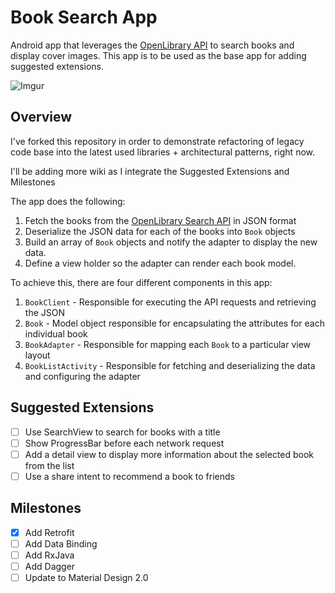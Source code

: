 # Book Search App

Android app that leverages the [OpenLibrary API](https://openlibrary.org/developers/api) to search books and display cover images. This app is to be used as the base app for adding suggested extensions.

![Imgur](http://i.imgur.com/NJmF42Yl.png)

## Overview

I've forked this repository in order to demonstrate refactoring of legacy code base into the latest used libraries + architectural patterns, right now.

I'll be adding more wiki as I integrate the Suggested Extensions and Milestones

The app does the following:

1. Fetch the books from the [OpenLibrary Search API](https://openlibrary.org/dev/docs/api/search) in JSON format
2. Deserialize the JSON data for each of the books into `Book` objects
3. Build an array of `Book` objects and notify the adapter to display the new data. 
4. Define a view holder so the adapter can render each book model. 

To achieve this, there are four different components in this app:

1. `BookClient` - Responsible for executing the API requests and retrieving the JSON
2. `Book` - Model object responsible for encapsulating the attributes for each individual book
3. `BookAdapter` - Responsible for mapping each `Book` to a particular view layout
4. `BookListActivity` - Responsible for fetching and deserializing the data and configuring the adapter

## Suggested Extensions

- [ ] Use SearchView to search for books with a title
- [ ] Show ProgressBar before each network request
- [ ] Add a detail view to display more information about the selected book from the list
- [ ] Use a share intent to recommend a book to friends

## Milestones
- [x] Add Retrofit
- [ ] Add Data Binding
- [ ] Add RxJava
- [ ] Add Dagger
- [ ] Update to Material Design 2.0  
